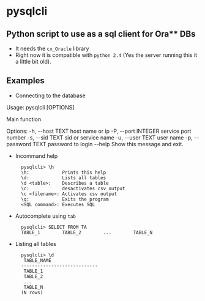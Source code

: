 pysqlcli
========

Python script to use as a sql client for Ora** DBs
--------------------------------------------------

- It needs the `cx_Oracle` library
- Right now it is compatible with `python 2.4` (Yes the server running this it a little bit old).

Examples
--------
- Connecting to the database  

Usage: pysqlcli [OPTIONS]

  Main function

Options:
  -h, --host TEXT      host name or ip
  -P, --port INTEGER   service port number
  -s, --sid TEXT       sid or service name
  -u, --user TEXT      user name
  -p, --password TEXT  password to login
  --help               Show this message and exit.
        
- Incommand help


        pysqlcli> \h
        \h:            Prints this help
        \d:            Lists all tables
        \d <table>:    Describes a table
        \c:            desactivates csv output
        \c <filename>: Activates csv output
        \q:            Exits the program
        <SQL command>: Executes SQL

- Autocomplete using `tab`


        pysqlcli> SELECT FROM TA
        TABLE_1        TABLE_2        ...        TABLE_N

- Listing all tables


        pysqlcli> \d
         TABLE_NAME                
        ----------------------------
         TABLE_1                
         TABLE_2    
         ...          
         TABLE_N
        (N rows)
